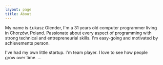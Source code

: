 ```yaml
---
layout: page
title: About
---
```


My name is Łukasz Olender, I'm a 31 years old computer programmer living in Chorzów, Poland. Passionate about every aspect of programming with strong technical and entrepreneurial skills. I'm easy-going and motivated by achievements person.

I've had my own little startup.
I'm team player.
I love to see how people grow over time.
...
